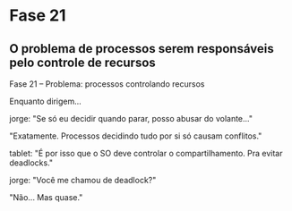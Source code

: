 # Fase 21

## O problema de processos serem responsáveis pelo controle de recursos

Fase 21 – Problema: processos controlando recursos

Enquanto dirigem...

jorge: "Se só eu decidir quando parar, posso abusar do volante..."

"Exatamente. Processos decidindo tudo por si só causam conflitos."

tablet: "É por isso que o SO deve controlar o compartilhamento. Pra evitar deadlocks."

jorge: "Você me chamou de deadlock?"

"Não... Mas quase."
